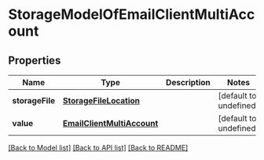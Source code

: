 # StorageModelOfEmailClientMultiAccount

## Properties
Name | Type | Description | Notes
---- | ---- | ----------- | -----
**storageFile** | [**StorageFileLocation**](StorageFileLocation.md) |  | [default to undefined]
**value** | [**EmailClientMultiAccount**](EmailClientMultiAccount.md) |  | [default to undefined]


[[Back to Model list]](README.md#documentation-for-models) [[Back to API list]](README.md#documentation-for-api-endpoints) [[Back to README]](README.md)
